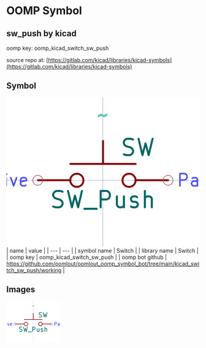 # OOMP Symbol  
## sw_push  by kicad  
  
oomp key: oomp_kicad_switch_sw_push  
  
source repo at: [https://gitlab.com/kicad/libraries/kicad-symbols](https://gitlab.com/kicad/libraries/kicad-symbols)  
## Symbol  
  
[![working.png](working_600.png)](working.png)  
| name | value | 
| --- | --- | 
| symbol name | Switch | 
| library name | Switch | 
| oomp key | oomp_kicad_switch_sw_push | 
| oomp bot github | https://github.com/oomlout/oomlout_oomp_symbol_bot/tree/main/kicad_switch_sw_push/working | 
## Images  
  
[![working.png](working_140.png)](working.png)  
